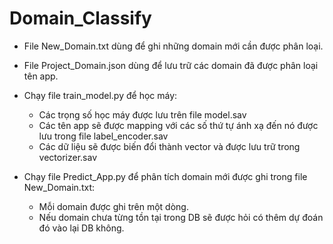 # Domain_Classify
- File New_Domain.txt dùng để ghi những domain mới cần được phân loại.
- File Project_Domain.json dùng để lưu trữ các domain đã được phân loại tên app.
- Chạy file train_model.py để học máy:
    - Các trọng số học máy được lưu trên file model.sav
    - Các tên app sẽ được mapping với các số thứ tự ánh xạ đến nó được lưu trong file label_encoder.sav
    - Các dữ liệu sẽ được biến đổi thành vector và được lưu trữ trong vectorizer.sav

- Chạy file Predict_App.py để phân tích domain mới được ghi trong file New_Domain.txt:
    - Mỗi domain được ghi trên một dòng.
    - Nếu domain chưa từng tồn tại trong DB sẽ được hỏi có thêm dự đoán đó vào lại DB không.
